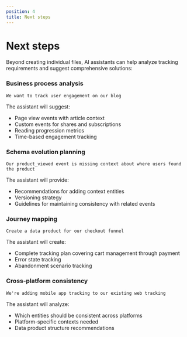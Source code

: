 ```yaml
---
position: 4
title: Next steps
---
```


# Next steps

Beyond creating individual files, AI assistants can help analyze tracking requirements and suggest comprehensive solutions:

### Business process analysis
```
We want to track user engagement on our blog
```

The assistant will suggest:
- Page view events with article context
- Custom events for shares and subscriptions
- Reading progression metrics
- Time-based engagement tracking

### Schema evolution planning
```
Our product_viewed event is missing context about where users found the product
```

The assistant will provide:
- Recommendations for adding context entities
- Versioning strategy
- Guidelines for maintaining consistency with related events

### Journey mapping
```
Create a data product for our checkout funnel
```

The assistant will create:
- Complete tracking plan covering cart management through payment
- Error state tracking
- Abandonment scenario tracking

### Cross-platform consistency
```
We're adding mobile app tracking to our existing web tracking
```

The assistant will analyze:
- Which entities should be consistent across platforms
- Platform-specific contexts needed
- Data product structure recommendations
